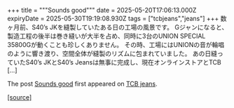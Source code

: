 +++
title = """Sounds good"""
date = 2025-05-20T17:06:13.000Z
expiryDate = 2025-05-30T19:19:08.930Z
tags = ["tcbjeans","jeans"]
+++
数ヶ月前、S40’s JKを縫製していたある日の工場の風景です。 Gジャンになると、製造工程の後半は巻き縫いが大半を占め、同時に3台のUNION SPECIAL 35800Gが動くことも珍しくありません。 その時、工場にはUNIONの音が輪唱のように響き渡り、空間全体が縫製のリズムに包まれていました。 あの日縫っていたS40’s JKとS40’s Jeansは無事に完成し、現在オンラインストアとTCB \[…\]

The post [Sounds good](http://tcbjeans.com/2025/05/21/52517) first appeared on [TCB jeans](http://tcbjeans.com).

[[source]](http://tcbjeans.com/2025/05/21/52517)
